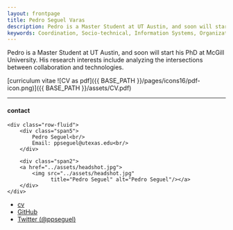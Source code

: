 ```yaml
---
layout: frontpage
title: Pedro Seguel Varas
description: Pedro is a Master Student at UT Austin, and soon will start his PhD at McGill University.
keywords: Coordination, Socio-technical, Information Systems, Organization, Future of Work, Online-communities
---
```


Pedro is a Master Student at UT Austin, and soon will start his PhD at McGill University. His research interests include analyzing the intersections between collaboration and technologies.

[curriculum vitae ![CV as pdf]({{ BASE_PATH }}/pages/icons16/pdf-icon.png)]({{ BASE_PATH }}/assets/CV.pdf)<br/>


---


<div class="container">
<h4><a name="contact"></a>contact</h4>

    <div class="row-fluid">
        <div class="span5">
            Pedro Seguel<br/>
            Email: ppseguel@utexas.edu<br/>
        </div>

        <div class="span2">
        <a href="../assets/headshot.jpg">
            <img src="../assets/headshot.jpg"
                  title="Pedro Seguel" alt="Pedro Seguel"/></a>
        </div>
    </div>
</div>

<div class="navbar">
  <div class="navbar-inner">
      <ul class="nav">
          <li><a href="{{ BASE_PATH }}/assets/CV.pdf">cv</a></li>
          <li><a href="https://github.com/ppseguel">GitHub</a></li>
          <li><a href="https://twitter.com/ppseguel">Twitter (@ppseguel)</a></li>
      </ul>
  </div>
</div>

